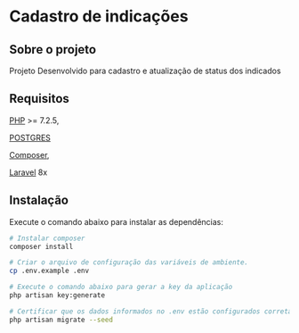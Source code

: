# Cadastro de indicações

## Sobre o projeto

Projeto Desenvolvido para cadastro e atualização de status dos indicados

## Requisitos

[PHP](https://www.php.net/) >= 7.2.5,


[POSTGRES](https://www.posgres.com/)


[Composer](https://getcomposer.org),


[Laravel](https://laravel.com/docs/8.x) 8x

## Instalação

Execute o comando abaixo para instalar as dependências:

``` bash
# Instalar composer
composer install

# Criar o arquivo de configuração das variáveis de ambiente.
cp .env.example .env

# Execute o comando abaixo para gerar a key da aplicação
php artisan key:generate

# Certificar que os dados informados no .env estão configurados corretamente.
php artisan migrate --seed
```
